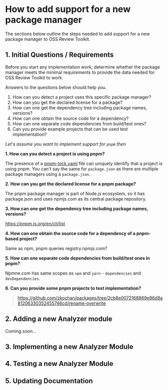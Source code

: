 # How to add support for a new package manager

The sections below outline the steps needed to add support for a new package manager to OSS Review Toolkit.

## 1. Initial Questions / Requirements

Before you start any implementation work, determine whether the package manager meets the minimal requirements to
provide the data needed for OSS Review Toolkit to work.

Answers to the questions below should help you.

1. How can you detect a project uses this specific package manager?
2. How can you get the declared license for a package?
3. How can one get the dependency tree including package names, versions?
4. How can one obtain the source code for a dependency?
5. How can one separate code dependencies from build/test ones?
6. Can you provide example projects that can be used test implementation?

*Let's assume you want to implement support for `pnpm` then*

__1. How can you detect a project is using pnpm?__

The presence of a [pnpm-lock.yaml](https://github.com/pnpm/pnpm/blob/master/pnpm-lock.yaml) file  can uniquely identify
that a project is using pnpm. You can't say the same for `package.json` as there are multiple package managers using a
`package.json`.

__2. How can you get the declared license for a pnpm package?__

The pnpm package manager is part of Node.js ecosystem, so it has package.json and uses npmjs.com as its central package
repository.

__3. How can one get the dependency tree including package names, versions?__

https://pnpm.js.org/en/cli/list

__4. How can one obtain the source code for a dependency of a pnpm-based project?__

Same as npm, pnpm queries registry.npmjs.com?

__5. How can one separate code dependencies from build/test ones in pnpm?__

Npmne.com has same scopes as `npm` and `yarn` - `dependencies` and `devDependencies`.

__6. Can you provide some pnpm projects to test implementation?__

> https://github.com/zkochan/packages/tree/2cb8e0072168869e86d8a81206330352455746cd/rename-overwrite

## 2. Adding a new Analyzer module

Coming soon...

## 3. Implementing a new Analyzer Module

## 4. Testing a new Analyzer Module

## 5. Updating Documentation
